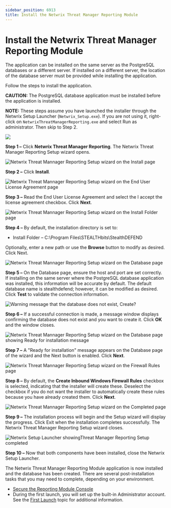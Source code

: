 ```yaml
---
sidebar_position: 6913
title: Install the Netwrix Threat Manager Reporting Module
---
```


# Install the Netwrix Threat Manager Reporting Module

The application can be installed on the same server as the PostgreSQL databases or a different server. If installed on a different server, the location of the database server must be provided while installing the application.

Follow the steps to install the application.

**CAUTION:** The PostgreSQL database application must be installed before the application is installed.

**NOTE:** These steps assume you have launched the installer through the Netwrix Setup Launcher (`Netwrix_Setup.exe`). If you are not using it, right-click on `NetwrixThreatManagerReporting.exe` and select Run as administrator. Then skip to Step 2.

![](../../../../../../static/images/ThreatPrevention_7.5/Content/Resources/Images/ThreatPrevention/Install/ReportingSetup/PostgreSQLCheck.png)

**Step 1 –** Click **Netwrix Threat Manager Reporting**. The Netwrix Threat Manager Reporting Setup wizard opens.

![Netwrix Threat Mannager Reporting Setup wizard on the Install page](../../../../../../static/images/ThreatPrevention_7.5/Content/Resources/Images/ThreatPrevention/Install/ReportingInstall/Install.png "Netwrix Threat Mannager Reporting Setup wizard on the Install page")

**Step 2 –** Click **Install**.

![Netwrix Threat Mannager Reporting Setup wizard on the End User License Agreement page](../../../../../../static/images/ThreatPrevention_7.5/Content/Resources/Images/ThreatPrevention/Install/ReportingInstall/EULA.png "Netwrix Threat Mannager Reporting Setup wizard on the End User License Agreement page")

**Step 3 –** Read the End User License Agreement and select the I accept the license agreement checkbox. Click **Next**.

![Netwrix Threat Mannager Reporting Setup wizard on the Install Folder page](../../../../../../static/images/ThreatPrevention_7.5/Content/Resources/Images/ThreatPrevention/Install/ReportingInstall/Folder.png "Netwrix Threat Mannager Reporting Setup wizard on the Install Folder page")

**Step 4 –** By default, the installation directory is set to:

* Install Folder – C:\Program Files\STEALTHbits\StealthDEFEND

Optionally, enter a new path or use the **Browse** button to modify as desired. Click Next.

![Netwrix Threat Mannager Reporting Setup wizard on the Database page](../../../../../../static/images/ThreatPrevention_7.5/Content/Resources/Images/ThreatPrevention/Install/ReportingInstall/Database.png "Netwrix Threat Mannager Reporting Setup wizard on the Database page")

**Step 5 –** On the Database page, ensure the host and port are set correctly. If installing on the same server where the PostgreSQL database application was installed, this information will be accurate by default. The default database name is stealthdefend; however, it can be modified as desired. Click **Test** to validate the connection information.

![Warning message that the database does not exist, Create?](../../../../../../static/images/ThreatPrevention_7.5/Content/Resources/Images/ThreatPrevention/Install/ReportingInstall/DatabaseCreateMessage.png "Warning message that the database does not exist, Create?")

**Step 6 –** If a successful connection is made, a message window displays confirming the database does not exist and you want to create it. Click **OK** and the window closes.

![Netwrix Threat Mannager Reporting Setup wizard on the Database page showing Ready for installation message](../../../../../../static/images/ThreatPrevention_7.5/Content/Resources/Images/ThreatPrevention/Install/ReportingInstall/DatabaseReady.png "Netwrix Threat Mannager Reporting Setup wizard on the Database page showing Ready for installation message")

**Step 7 –** A "Ready for installation" message appears on the Database page of the wizard and the Next button is enabled. Click **Next**.

![Netwrix Threat Mannager Reporting Setup wizard on the Firewall Rules page](../../../../../../static/images/ThreatPrevention_7.5/Content/Resources/Images/ThreatPrevention/Install/ReportingInstall/FirewallRules.png "Netwrix Threat Mannager Reporting Setup wizard on the Firewall Rules page")

**Step 8 –** By default, the **Create Inbound Windows Firewall Rules** checkbox is selected, indicating that the installer will create these. Deselect the checkbox if you do not want the installer to automatically create these rules because you have already created them. Click **Next**.

![Netwrix Threat Mannager Reporting Setup wizard on the Completed page](../../../../../../static/images/ThreatPrevention_7.5/Content/Resources/Images/ThreatPrevention/Install/ReportingInstall/Completed.png "Netwrix Threat Mannager Reporting Setup wizard on the Completed page")

**Step 9 –** The installation process will begin and the Setup wizard will display the progress. Click Exit when the installation completes successfully. The Netwrix Threat Manager Reporting Setup wizard closes.

![Netwrix Setup Launcher showingThreat Manager Reporting Setup completed](../../../../../../static/images/ThreatPrevention_7.5/Content/Resources/Images/ThreatPrevention/Install/ReportingSetup/ApplicationCheck.png "Netwrix Setup Launcher showingThreat Manager Reporting Setup completed")

**Step 10 –** Now that both components have been installed, close the Netwrix Setup Launcher.

The Netwrix Threat Manager Reporting Module application is now installed and the database has been created. There are several post-installation tasks that you may need to complete, depending on your environment.

* [Secure the Reporting Module Console](Secure "Secure the Reporting Module Console")
* During the first launch, you will set up the built-in Administrator account. See the [First Launch](FirstLaunch "First Launch") topic for additional information.